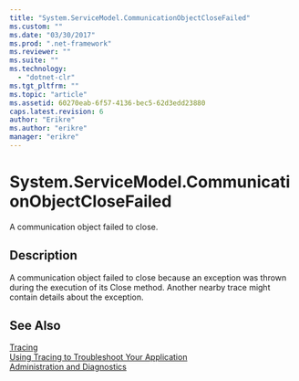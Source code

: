```yaml
---
title: "System.ServiceModel.CommunicationObjectCloseFailed"
ms.custom: ""
ms.date: "03/30/2017"
ms.prod: ".net-framework"
ms.reviewer: ""
ms.suite: ""
ms.technology: 
  - "dotnet-clr"
ms.tgt_pltfrm: ""
ms.topic: "article"
ms.assetid: 60270eab-6f57-4136-bec5-62d3edd23880
caps.latest.revision: 6
author: "Erikre"
ms.author: "erikre"
manager: "erikre"
---
```

# System.ServiceModel.CommunicationObjectCloseFailed
A communication object failed to close.  
  
## Description  
 A communication object failed to close because an exception was thrown during the execution of its Close method. Another nearby trace might contain details about the exception.  
  
## See Also  
 [Tracing](../../../../../docs/framework/wcf/diagnostics/tracing/index.md)   
 [Using Tracing to Troubleshoot Your Application](../../../../../docs/framework/wcf/diagnostics/tracing/using-tracing-to-troubleshoot-your-application.md)   
 [Administration and Diagnostics](../../../../../docs/framework/wcf/diagnostics/index.md)
